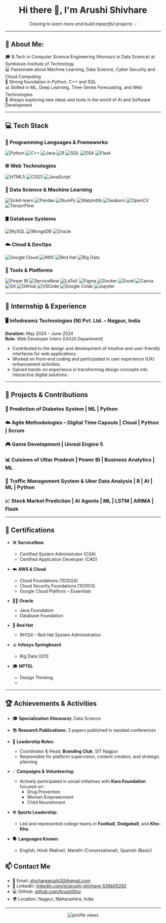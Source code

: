 <h1 align="center">Hi there 👋, I'm Arushi Shivhare</h1>

<p align="center">
  <i>Craving to learn more and build impactful projects 💡</i>
</p>

---

## 💫 About Me:
🎓 B.Tech in Computer Science Engineering (Honours in Data Science) at Symbiosis Institute of Technology  
💻 Passionate about Machine Learning, Data Science, Cyber Security and Cloud Computing  
🧠 Strong foundation in Python, C++ and SQL  
📊 Skilled in ML, Deep Learning, Time-Series Forecasting, and Web Technologies  
🚀 Always exploring new ideas and tools in the world of AI and Software Development

---

## 💻 Tech Stack

### 🚀 Programming Languages & Frameworks
![Python](https://img.shields.io/badge/Python-3670A0?style=flat&logo=python&logoColor=white)
![C++](https://img.shields.io/badge/C++-00599C?style=flat&logo=c%2B%2B&logoColor=white)
![Java](https://img.shields.io/badge/Java-ED8B00?style=flat&logo=java&logoColor=white)
![R](https://img.shields.io/badge/R-276DC3?style=flat&logo=r&logoColor=white)
![SQL](https://img.shields.io/badge/SQL-336791?style=flat&logo=postgresql&logoColor=white)
![DSA](https://img.shields.io/badge/DSA-black?style=flat)
![Flask](https://img.shields.io/badge/Flask-000000?style=flat&logo=flask&logoColor=white)

### 🌐 Web Technologies
![HTML5](https://img.shields.io/badge/HTML5-E34F26?style=flat&logo=html5&logoColor=white)
![CSS3](https://img.shields.io/badge/CSS3-1572B6?style=flat&logo=css3&logoColor=white)
![JavaScript](https://img.shields.io/badge/JavaScript-F7DF1E?style=flat&logo=javascript&logoColor=black)

### 🧠 Data Science & Machine Learning
![Scikit-learn](https://img.shields.io/badge/Scikit--learn-F7931E?style=flat&logo=scikit-learn&logoColor=white)
![Pandas](https://img.shields.io/badge/Pandas-150458?style=flat&logo=pandas&logoColor=white)
![NumPy](https://img.shields.io/badge/NumPy-013243?style=flat&logo=numpy&logoColor=white)
![Matplotlib](https://img.shields.io/badge/Matplotlib-11557C?style=flat)
![Seaborn](https://img.shields.io/badge/Seaborn-2E8BC0?style=flat)
![OpenCV](https://img.shields.io/badge/OpenCV-5C3EE8?style=flat&logo=opencv&logoColor=white)
![TensorFlow](https://img.shields.io/badge/TensorFlow-FF6F00?style=flat&logo=tensorflow&logoColor=white)

### 🛢️ Database Systems
![MySQL](https://img.shields.io/badge/MySQL-4479A1?style=flat&logo=mysql&logoColor=white)
![MongoDB](https://img.shields.io/badge/MongoDB-4EA94B?style=flat&logo=mongodb&logoColor=white)
![Oracle](https://img.shields.io/badge/Oracle-F80000?style=flat&logo=oracle&logoColor=white)

### ☁️ Cloud & DevOps
![Google Cloud](https://img.shields.io/badge/Google_Cloud-4285F4?style=flat&logo=google-cloud&logoColor=white)
![AWS](https://img.shields.io/badge/AWS-232F3E?style=flat&logo=amazon-aws&logoColor=white)
![Red Hat](https://img.shields.io/badge/Red%20Hat-EE0000?style=flat&logo=redhat&logoColor=white)
![Big Data](https://img.shields.io/badge/Big%20Data-000000?style=flat)

### 🧰 Tools & Platforms
![Power BI](https://img.shields.io/badge/Power_BI-F2C811?style=flat&logo=powerbi&logoColor=black)
![ServiceNow](https://img.shields.io/badge/ServiceNow-00C7B7?style=flat&logo=servicenow&logoColor=white)
![LaTeX](https://img.shields.io/badge/LaTeX-008080?style=flat&logo=latex&logoColor=white)
![Figma](https://img.shields.io/badge/Figma-F24E1E?style=flat&logo=figma&logoColor=white)
![Docker](https://img.shields.io/badge/Docker-2496ED?style=flat&logo=docker&logoColor=white)
![Excel](https://img.shields.io/badge/Advanced_Excel-217346?style=flat&logo=microsoft-excel&logoColor=white)
![Canva](https://img.shields.io/badge/Canva-00C4CC?style=flat&logo=canva&logoColor=white)
![Git](https://img.shields.io/badge/Git-F05032?style=flat&logo=git&logoColor=white)
![GitHub](https://img.shields.io/badge/GitHub-181717?style=flat&logo=github&logoColor=white)
![VSCode](https://img.shields.io/badge/VSCode-007ACC?style=flat&logo=visual-studio-code&logoColor=white)
![Google Colab](https://img.shields.io/badge/Google_Colab-F9AB00?style=flat&logo=google-colab&logoColor=white)
![Jupyter](https://img.shields.io/badge/Jupyter-F37626?style=flat&logo=jupyter&logoColor=white)

---

## 💼 Internship & Experience

### 🖥️ Infodreamz Technologies (N) Pvt. Ltd. – Nagpur, India  
**Duration:** May 2024 – June 2024  
**Role:** Web Developer Intern (UI/UX Department)

- Contributed to the design and development of intuitive and user-friendly interfaces for web applications.
- Worked on front-end coding and participated in user experience (UX) enhancement activities.
- Gained hands-on experience in transforming design concepts into interactive digital solutions.

---

## 📌 Projects & Contributions

### 🔬 Prediction of Diabetes System | ML | Python 

### ☁️ Agile Methodologies – Digital Time Capsule | Cloud | Python | Scrum 

### 🎮 Game Development | Unreal Engine 5 

### 📊 Cuisines of Uttar Pradesh | Power BI | Business Analytics | ML 

### 🚦 Traffic Management System & Uber Data Analysis | R | AI | ML | Python 

### 📈 Stock Market Prediction | AI Agents | ML | LSTM | ARIMA | Flask 

---

## 📜 Certifications

- 🛠️ **ServiceNow**
  - Certified System Administrator (CSA)
  - Certified Application Developer (CAD)

- ☁️ **AWS & Cloud**
  - Cloud Foundations [103024]
  - Cloud Security Foundations [103103]
  - Google Cloud Platform – Essentials

- 🧑‍💻 **Oracle**
  - Java Foundation
  - Database Foundation

- 🔧 **Red Hat**
  - RH124 – Red Hat System Administration

- 📊 **Infosys Springboard**
  - Big Data [201]

- 🎓 **NPTEL**
  - Design Thinking
  - 
---

## 🏆 Achievements & Activities

- 🎓 **Specialization (Honours):** Data Science  
- 📚 **Research Publications:** 3 papers published in reputed conferences  
- 🧠 **Leadership Roles:**
  - Coordinator & Head, **Branding Club**, SIT Nagpur  
  - Responsible for platform supervision, content creation, and strategic planning  

- 💡 **Campaigns & Volunteering:**
  - Actively participated in social initiatives with **Kara Foundation** focused on:
    - Drug Prevention  
    - Women Empowerment  
    - Child Nourishment  

- ⚽ **Sports Leadership:**
  - Led and represented college teams in **Football**, **Dodgeball**, and **Kho-Kho**

- 🗣️ **Languages Known:**
  - English, Hindi (Native), Marathi (Conversational), Spanish (Basic)


## 📫 Contact Me

- 📧 Email: shivharearushi30@gmail.com  
- 🔗 LinkedIn: [linkedin.com/in/arushi-shivhare-539b05292](https://linkedin.com/in/arushi-shivhare-539b05292)  
- 💻 GitHub: [github.com/ArushiShiv](https://github.com/ArushiShiv)  
- 🌍 Location: Nagpur, Maharashtra, India

---

<p align="center">
  <img src="https://komarev.com/ghpvc/?username=ArushiShiv&label=Profile%20views&color=0e75b6&style=flat" alt="profile views" />
</p>
